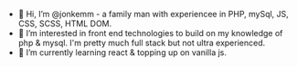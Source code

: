 <ul>
  <li>👋 Hi, I’m @jonkemm - a family man with experiencee in PHP, mySql, JS, CSS, SCSS, HTML DOM.</li>
<li>👀 I’m interested in front end technologies to build on my knowledge of php & mysql.  I'm pretty much full stack but not ultra experienced.</li>
<li>🌱 I’m currently learning react & topping up on vanilla js.</li>
</ul>
